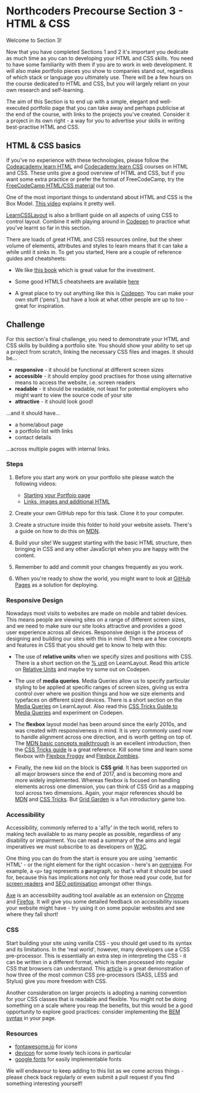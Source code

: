 # Northcoders Precourse Section 3 - HTML & CSS

Welcome to Section 3!

Now that you have completed Sections 1 and 2 it's important you dedicate as much time as you can to developing your HTML and CSS skills. You need to have some familiarity with them if you are to work in web development. It will also make portfolio pieces you show to companies stand out, regardless of which stack or language you ultimately use. There will be a few hours on the course dedicated to HTML and CSS, but you will largely reliant on your own research and self-learning.

The aim of this Section is to end up with a simple, elegant and well-executed portfolio page that you can take away and perhaps publicise at the end of the course, with links to the projects you've created. Consider it a project in its own right - a way for you to advertise your skills in writing best-practise HTML and CSS.

## HTML & CSS basics

If you've no experience with these technologies, please follow the [Codeacademy learn HTML](https://www.codecademy.com/learn/learn-html) and [Codecademy learn CSS](https://www.codecademy.com/learn/learn-css) courses on HTML and CSS. These units give a good overview of HTML and CSS, but if you want some extra practice or prefer the format of FreeCodeCamp, try the [FreeCodeCamp HTML/CSS material](https://learn.freecodecamp.org/) out too.

One of the most important things to understand about HTML and CSS is the Box Model. [This video](https://www.youtube.com/watch?v=9z0LjM4cM0o) explains it pretty well.

[LearnCSSLayout](http://learnlayout.com/toc.html) is also a brilliant guide on all aspects of using CSS to control layout. Combine it with playing around in [Codepen](https://codepen.io/) to practice what you've learnt so far in this section.

There are loads of great HTML and CSS resources online, but the sheer volume of elements, attributes and styles to learn means that it can take a while until it sinks in. To get you started, Here are a couple of reference guides and cheatsheets:

* We like [this book](http://wtf.tw/ref/duckett.pdf) which is great value for the investment.

* Some good HTML5 cheatsheets are available [here](https://websitesetup.org/html5-cheat-sheet/)

* A great place to try out anything like this is [Codepen](https://codepen.io/). You can make your own stuff ('pens'), but have a look at what other people are up to too - great for inspiration.

## Challenge

For this section's final challenge, you need to demonstrate your HTML and CSS skills by building a portfolio site. You should show your ability to set up a project from scratch, linking the necessary CSS files and images. It should be...

* **responsive** - it should be functional at different screen sizes
* **accessible** - it should employ good practises for those using alternative means to access the website, i.e. screen readers
* **readable** - it should be readable, not least for potential employers who might want to view the source code of your site
* **attractive** - it should look good!

...and it should have...

* a home/about page
* a portfolio list with links
* contact details

...across multiple pages with internal links.

### Steps

1. Before you start any work on your portfolio site please watch the following videos:
   * [Starting your Portfoio page](https://northcoders.wistia.com/medias/uqp2vm4czm)
   * [Links, images and additional HTML](https://northcoders.wistia.com/medias/9orakqv2h6)

2. Create your own GitHub repo for this task. Clone it to your computer.
3. Create a structure inside this folder to hold your website assets. There's a guide on how to do this on [MDN](https://developer.mozilla.org/en-US/docs/Learn/Getting_started_with_the_web/Dealing_with_files).
4. Build your site! We suggest starting with the basic HTML structure, then bringing in CSS and any other JavaScript when you are happy with the content.
5. Remember to add and commit your changes frequently as you work.
6. When you're ready to show the world, you might want to look at [GitHub Pages](https://pages.github.com/) as a solution for deploying.

### Responsive Design

Nowadays most visits to websites are made on mobile and tablet devices. This means people are viewing sites on a range of different screen sizes, and we need to make sure our site looks attractive and provides a good user experience across all devices. Responsive design is the process of designing and building our sites with this in mind. There are a few concepts and features in CSS that you should get to know to help with this:

* The use of **relative units** when we specify sizes and positions with CSS. There is a short section on the [% unit](http://learnlayout.com/percent.html) on LearnLayout. Read this article on [Relative Units](https://thecssworkshop.com/lessons/relative-units) and maybe try some out on Codepen.

* The use of **media queries**. Media Queries allow us to specify particular styling to be applied at specific ranges of screen sizes, giving us extra control over where we position things and how we size elements and typefaces on different sized devices. There is a short section on the [Media Queries](http://learnlayout.com/media-queries.html) on LearnLayout. Also read this [CSS Tricks Guide to Media Queries](https://css-tricks.com/css-media-queries/) and experiment on Codepen.

* The **flexbox** layout model has been around since the early 2010s, and was created with responsiveness in mind. It is very commonly used now to handle alignment across one direction, and is worth getting on top of. The [MDN basic concepts walkthrough](https://developer.mozilla.org/en-US/docs/Web/CSS/CSS_Flexible_Box_Layout/Basic_Concepts_of_Flexbox) is an excellent introduction, then the [CSS Tricks guide](https://css-tricks.com/snippets/css/a-guide-to-flexbox/) is a great reference. Kill some time and learn some flexbox with [Flexbox Froggy](https://flexboxfroggy.com/) and [Flexbox Zombies](https://flexboxzombies.com/p/flexbox-zombies).

* Finally, the new kid on the block is **CSS grid**. It has been supported on all major browsers since the end of 2017, and is becoming more and more widely implemented. Whereas flexbox is focused on handling elements across one dimension, you can think of CSS Grid as a mapping tool across two dimensions. Again, your major references should be [MDN](https://developer.mozilla.org/en-US/docs/Web/CSS/CSS_Grid_Layout/Basic_Concepts_of_Grid_Layout) and [CSS Tricks](https://css-tricks.com/snippets/css/complete-guide-grid/). But [Grid Garden](http://cssgridgarden.com/) is a fun introductory game too.

### Accessibility

Accessibility, commonly referred to a 'a11y' in the tech world, refers to making tech available to as many people as possible, regardless of any disability or impairment. You can read a summary of the aims and legal imperatives we must subscribe to as developers on [W3C](https://www.w3.org/standards/webdesign/accessibility).

One thing you can do from the start is ensure you are using 'semantic HTML' - or the right element for the right occasion - here's an [overview](https://internetingishard.com/html-and-css/semantic-html/). For example, a `<p>` tag represents a **p**aragraph, so that's what it should be used for, because this has implications not only for those read your code, but for [screen readers](https://24ways.org/2017/accessibility-through-semantic-html/) and [SEO optimisation](https://www.inboundnow.com/html5-semantic-elements-mean-seo/) amongst other things.

[Axe](https://www.deque.com/axe/) is an accessibility auditing tool available as an extension on [Chrome](https://chrome.google.com/webstore/detail/axe/lhdoppojpmngadmnindnejefpokejbdd) and [Firefox](https://addons.mozilla.org/en-US/firefox/addon/axe-devtools/). It will give you some detailed feedback on accessibility issues your website might have - try using it on some popular websites and see where they fall short!

### CSS

Start building your site using vanilla CSS - you should get used to its syntax and its limitations. In the 'real world', however, many developers use a CSS pre-processor. This is essentially an extra step in interpreting the CSS - it can be written in a different format, which is then processed into regular CSS that browsers can understand. This [article](https://htmlmag.com/article/an-introduction-to-css-preprocessors-sass-less-stylus) is a great demonstration of how three of the most common CSS pre-processors (SASS, LESS and Stylus) give you more freedom with CSS.

Another consideration on larger projects is adopting a naming convention for your CSS classes that is readable and flexible. You might not be doing something on a scale where you reap the benefits, but this would be a good opportunity to explore good practices: consider implementing the [BEM syntax](http://getbem.com/introduction/) in your page.

### Resources

* [fontawesome.io](http://fontawesome.io/) for icons
* [devicon](http://konpa.github.io/devicon/) for some lovely tech icons in particular
* [google fonts](https://fonts.google.com/) for easily implementable fonts

We will endeavour to keep adding to this list as we come across things - please check back regularly or even submit a pull request if you find something interesting yourself!
